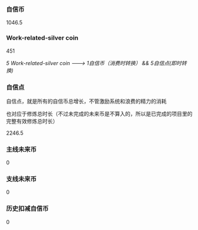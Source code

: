 ### 自信币
1046.5

### Work-related-silver coin
451

_5 Work-related-silver coin ---> 1自信币（消费时转换） && 5自信点(即时转换)_

### 自信点
自信点，就是所有的自信币总增长，不管激励系统和浪费的精力的消耗

也对应于修炼总时长（不过未完成的未来币是不算入的，所以是已完成的项目里的完整有效修炼总时长）

2246.5

### 主线未来币
0

### 支线未来币
0

### 历史扣减自信币
0
